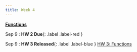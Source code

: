 ```yaml
---
title: Week 4
---
```


**[Functions](https://docs.google.com/presentation/d/1Lz5pwEqh2gkaJr-kiPIBy_ba0TK4RbzDA2UQw1HerkA/edit?usp=sharing)**

Sep 9
:  **HW 2 Due**{: .label .label-red }

Sep 9
:  **HW 3 Released**{: .label .label-blue } [HW 3: Functions](https://edstem.org/us/courses/41263/lessons/72114/slides/384169)
